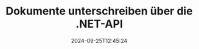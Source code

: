 ---
############################# Static ############################
layout: "landing"
date: 2024-09-25T12:45:24
draft: false

lang: de
product: "Signature"
product_tag: "signature"
platform: "Net"
platform_tag: "net"

############################# Drop-down ############################
supported_platforms:
  items:
    # supported_platforms loop
    - title: ".NET"
      tag: "net"
    # supported_platforms loop
    - title: "Java"
      tag: "java"
    # supported_platforms loop
    - title: "Node.js"
      tag: "nodejs-java" 
    # supported_platforms loop
    - title: "Python"
      tag: "python-net" 

############################# Head ############################
head_title: "C# .NET-API für digitale Signaturen – GroupDocs.Signature"
head_description: "Integrieren Sie die Verarbeitung digitaler Signaturen in Ihre .NET-Apps mit GroupDocs.Signature. Sichern Sie Ihre Dateien schnell und effizient mit Signaturen."

############################# Header ############################
title: "Dokumente unterschreiben über die .NET-API"
description: "Signieren Sie digitale Dokumente und Bilder auf jeder Plattform mit unseren flexiblen APIs und App-basierten Lösungen für Programmierer und Endbenutzer."
words:
  for: "für"

actions:
  main: "Kostenloser NuGet-Download"
  main_link: "https://www.nuget.org/packages/GroupDocs.Signature"
  alt: "Lizenzierung"
  alt_link: "https://purchase.groupdocs.com/pricing/signature/net/"
  title: "Bereit anzufangen?"
  description: "Testen Sie die Funktionen von GroupDocs.Signature kostenlos oder fordern Sie eine Lizenz an"

release:
  title: "Version {0} veröffentlicht"
  notes: "Schau was neu ist"
  downloads: "Downloads"

code:
  title: "PDF-Dateien in C# signieren"
  more: "Mehr Beispiele"
  more_link: "https://github.com/groupdocs-signature/GroupDocs.Signature-for-.NET/"
  install: "dotnet add package GroupDocs.Signature"
  content: |
    ```csharp {style=abap}   
    // PDF-Dokument auswählen
    using (Signature signature = new Signature("sample.pdf"))
    {
        // Text bereitstellen
        var options = new TextSignOptions("John Smith")
        {
            // Farbe einstellen
            ForeColor = Color.Red
        };
        // Dokument unterschreiben und in Datei speichern
        signature.Sign("signed.pdf", options);
    }
    ```

############################# Overview ############################
overview:
  enable: true
  title: "GroupDocs.Signature-Übersicht"
  description: "API zum Durchführen der Dokumentensignierung und verwandter Vorgänge in .NET-Anwendungen"
  features:
    # feature loop
    - title: "Hinzufügen von Signaturen zu Geschäftsdokumenten in C#"
      content: "Signieren von Dokumenten: Mit GroupDocs.Signature für .NET können Sie PDF- und Office-Dokumenten verschiedene Arten von Signaturen hinzufügen, z. B. Text, Bilder, Barcodes und digitale Zertifikate. Mit dieser API können Sie Ihre Dokumente mit nahezu jedem Datentyp signieren, einschließlich versteckter Metadaten."

    # feature loop
    - title: "Bearbeitung signierter Dokumente"
      content: "Zusätzliche Verarbeitung: Mit GroupDocs.Signature können Sie leistungsstarke Vorgänge an signierten Dokumenten durchführen. Dazu gehört die Suche nach vorhandenen Signaturen in Geschäftsdokumenten und deren Überprüfung anhand bestimmter Kriterien. Darüber hinaus können Sie über diese .NET-API Dokumentinformationen und Vorschauseiten abrufen."

    # feature loop
    - title: "Anpassen der Ergebnisse"
      content: "GroupDocs.Signature für .NET bietet umfangreiche Anpassungsmöglichkeiten. Sie können Signaturen überall auf einer Dokumentseite präzise positionieren und ihr Erscheinungsbild mithilfe verschiedener Einstellungen anpassen. Darüber hinaus unterstützt diese API das Speichern verarbeiteter Dokumente in einer Vielzahl unterstützter Formate."

############################# Platforms ############################
platforms:
  enable: true
  title: "Plattformunabhängigkeit"
  description: "GroupDocs.Signature für .NET unterstützt die folgenden Betriebssysteme, Frameworks und Paketmanager"
  items:
    # platform loop
    - title: "Amazon"
      image: "amazon"
    # platform loop
    - title: "Docker"
      image: "docker"
    # platform loop
    - title: "Azure"
      image: "azure"
    # platform loop
    - title: "VS Code"
      image: "vs_code"
    # platform loop
    - title: "ReSharper"
      image: "resharper"
    # platform loop
    - title: "macOS"
      image: "finder"
    # platform loop
    - title: "Linux"
      image: "linux"
    # platform loop
    - title: "NuGet"
      image: "nuget"

############################# File formats ############################
formats:
  enable: true
  title: "Unterstützte Dateiformate"
  description: |
    GroupDocs.Signature für .NET unterstützt Vorgänge mit den folgenden [Dateiformaten](https://docs.groupdocs.com/signature/net/supported-document-formats/).
  groups:
    # group loop
    - color: "green"
      content: |
        ### Microsoft Office-Formate
        * **Word:**  DOCX, DOC, DOCM, DOT, DOTX, DOTM, RTF
        * **Excel:** XLSX, XLS, XLSM, XLSB, XLTM, XLT, XLTM, XLTX, XLAM, SXC, SpreadsheetML
        * **PowerPoint:** PPT, PPTX, PPS, PPSX, PPSM, POT, POTM, POTX, PPTM
    # group loop
    - color: "blue"
      content: |
        ### Bilder und andere Formate
        * **tragbar:** PDF
        * **Bilder:** JPG, BMP, PNG, TIFF, GIF, DICOM, WEBP
        * **Andere Büroformate:** ODT, OTT, OTS, ODS, ODP, OTP, ODG
      # group loop
    - color: "red"
      content: |
        ### Andere Formate
        * **Netz:** HTML, MHTML
        * **Archiv:** ZIP, TAR, 7Z
        * **Zertifikate:** PFX

############################# Features ############################
features:
  enable: true
  title: "GroupDocs.Signature-Funktionen"
  description: "PDFs, Office-Dokumente und Bilder schnell und präzise signieren"

  items:
    # feature loop
    - icon: "sign"
      title: "Unterzeichnung des Dokuments"
      content: "Fügen Sie eine oder mehrere unterstützte Signaturarten präzise an jeder angegebenen Position in Geschäftsdokumenten hinzu."

    # feature loop
    - icon: "custom"
      title: "Passen Sie Signaturen an"
      content: "Nutzen Sie Funktionen wie Farbe, Schriftart, Rahmen, Drehung usw., um das Erscheinungsbild von Signaturen zu konfigurieren."

    # feature loop
    - icon: "password"
      title: "Passwortschutz für Dokumente"
      content: "Sichern Sie bestimmte Dokumenttypen, indem Sie nach dem Signieren ein Passwort festlegen."

    # feature loop
    - icon: "protect"
      title: "Schutz vor Veränderungen"
      content: "Verhindern Sie Änderungen an wichtigen Geschäftsdokumenten, nachdem Sie eine Signatur mit einem digitalen Zertifikat angehängt haben."

    # feature loop
    - icon: "convert"
      title: "Konvertieren Sie signierte Dateien in andere Formate"
      content: "Konvertieren Sie signierte Dateien in gewünschte Formate, z. B. Speichern eines Word-Dokuments als PDF."

    # feature loop
    - icon: "preview"
      title: "Extrahieren Sie Seitenvorschauen"
      content: "Extrahieren Sie Seiten aus signierten Dokumenten als einzelne Bilder für die zukünftige Verarbeitung."

    # feature loop
    - icon: "search"
      title: "Signatursuche in Dokumenten"
      content: "Rufen Sie Informationen zu zuvor hinzugefügten Signaturen in bestimmten Dokumenten ab."

    # feature loop
    - icon: "validate"
      title: "Validieren Sie signierte Dokumente"
      content: "Überprüfen Sie die ordnungsgemäße Signatur von Dokumenten mithilfe von Validierungsfunktionen."

    # feature loop
    - icon: "update"
      title: "Signaturen aktualisieren oder löschen"
      content: "Positionieren Sie bestimmte Signaturen ganz einfach auf einer Seite neu, ändern Sie ihren Text oder löschen Sie sie ohne Probleme."

############################# Code samples ############################
code_samples:
  enable: true
  title: "Codebeispiele"
  description: "Einige Anwendungsfälle typischer GroupDocs.Signature für .NET-Vorgänge"
  items:
    # code sample loop
    - title: "QR-Code zum PDF hinzufügen"
      content: |
        Das Hinzufügen von [QR-Codes](https://docs.groupdocs.com/signature/net/esign-document-with-qr-code-signature/) zu bestimmten Seiten von PDF-Dokumenten kann Geschäftsprozesse verbessern. Nachfolgend finden Sie ein Beispiel für das Hinzufügen eines QR-Codes mithilfe von GroupDocs.Signature.
        {{< landing/code title="So fügen Sie einen QR-Code in ein PDF ein.">}}
        ```csharp {style=abap}
        // Laden Sie das zu signierende Dokument
        using (Signature signature = new Signature("file_to_sign.pdf"))
        {
            // Erstellen Sie QR-Code-Optionen mit vordefiniertem Text
            QrCodeSignOptions options = new QrCodeSignOptions("The document is approved by John Smith")
            {
                // Konfigurieren Sie den Kodierungstyp und die Position des QR-Codes auf der Seite
                EncodeType = QrCodeTypes.QR,
                Left = 100,
                Top = 100
            };
            // Signieren Sie das Dokument und speichern Sie es als Ergebnisdatei
            signature.Sign("file_with_QR.pdf", options);
        }
        ```
        {{< /landing/code >}}
    # code sample loop
    - title: "Schützen eines DOCX-Dokuments mithilfe eines digitalen Zertifikats"
      content: |
        Sie können [ein Dokument schützen](https://docs.groupdocs.com/signature/net/esign-document-with-digital-signature/), indem Sie persönliche oder Unternehmenssignaturen verwenden, die als digitale Zertifikate gespeichert sind. Solche geschützten Dokumente können nicht geändert werden, ohne dass die Signatur ungültig wird.
        {{< landing/code title="So stellen Sie die Dokumentenintegrität sicher.">}}
        ```csharp {style=abap}   
        // Laden Sie das Dokument, das digital signiert werden soll
        using (Signature signature = new Signature("file_to_sign.docx"))
        {
            // Geben Sie Optionen für die digitale Signatur an und geben Sie den Pfad zur Zertifikatsdatei an
            DigitalSignOptions options = new DigitalSignOptions("certificate.pfx")
            {
                // Legen Sie das Zertifikatspasswort fest
                Password = "1234567890"
            };
            // Signieren Sie das Dokument und speichern Sie es im gewünschten Pfad
            signature.Sign("digitally_signed.docx", options);
        }
        ```
        {{< /landing/code >}}

---